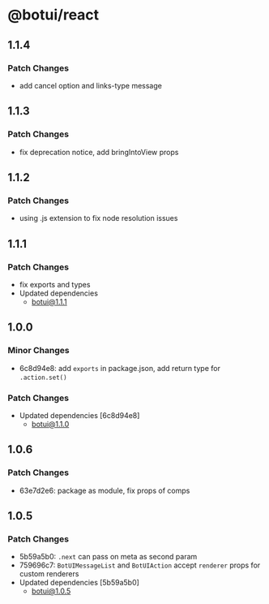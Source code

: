 # @botui/react

## 1.1.4

### Patch Changes

- add cancel option and links-type message

## 1.1.3

### Patch Changes

- fix deprecation notice, add bringIntoView props

## 1.1.2

### Patch Changes

- using .js extension to fix node resolution issues

## 1.1.1

### Patch Changes

- fix exports and types
- Updated dependencies
  - botui@1.1.1

## 1.0.0

### Minor Changes

- 6c8d94e8: add `exports` in package.json, add return type for `.action.set()`

### Patch Changes

- Updated dependencies [6c8d94e8]
  - botui@1.1.0

## 1.0.6

### Patch Changes

- 63e7d2e6: package as module, fix props of comps

## 1.0.5

### Patch Changes

- 5b59a5b0: `.next` can pass on meta as second param
- 759696c7: `BotUIMessageList` and `BotUIAction` accept `renderer` props for custom renderers
- Updated dependencies [5b59a5b0]
  - botui@1.0.5
